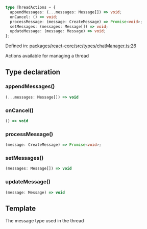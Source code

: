 ```ts
type ThreadActions = {
  appendMessages: (...messages: Message[]) => void;
  onCancel: () => void;
  processMessage: (message: CreateMessage) => Promise<void>;
  setMessages: (messages: Message[]) => void;
  updateMessage: (message: Message) => void;
};
```

Defined in: [packages/react-core/src/types/chatManager.ts:26](https://github.com/thesysdev/crayon/blob/808d53cdbf57dfd9386204060478ba44146d3921/js/packages/react-core/src/types/chatManager.ts#L26)

Actions available for managing a thread

## Type declaration

### appendMessages()

```ts
(...messages: Message[]) => void
```

### onCancel()

```ts
() => void
```

### processMessage()

```ts
(message: CreateMessage) => Promise<void>;
```

### setMessages()

```ts
(messages: Message[]) => void
```

### updateMessage()

```ts
(message: Message) => void
```

## Template

The message type used in the thread
